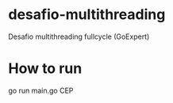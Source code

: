 # desafio-multithreading
Desafio multithreading fullcycle (GoExpert)

# How to run
go run main.go CEP
